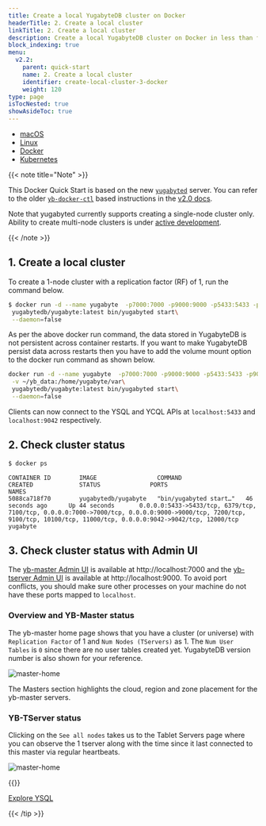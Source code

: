 ```yaml
---
title: Create a local YugabyteDB cluster on Docker
headerTitle: 2. Create a local cluster
linkTitle: 2. Create a local cluster
description: Create a local YugabyteDB cluster on Docker in less than five minutes
block_indexing: true
menu:
  v2.2:
    parent: quick-start
    name: 2. Create a local cluster
    identifier: create-local-cluster-3-docker
    weight: 120
type: page
isTocNested: true
showAsideToc: true
---
```



<ul class="nav nav-tabs-alt nav-tabs-yb">

  <li >
    <a href="/stable/quick-start/create-local-cluster/macos" class="nav-link">
      <i class="fab fa-apple" aria-hidden="true"></i>
      macOS
    </a>
  </li>

  <li >
    <a href="/stable/quick-start/create-local-cluster/linux" class="nav-link">
      <i class="fab fa-linux" aria-hidden="true"></i>
      Linux
    </a>
  </li>

  <li >
    <a href="/stable/quick-start/create-local-cluster/docker" class="nav-link active">
      <i class="fab fa-docker" aria-hidden="true"></i>
      Docker
    </a>
  </li>

  <li >
    <a href="/stable/quick-start/create-local-cluster/kubernetes" class="nav-link">
      <i class="fas fa-cubes" aria-hidden="true"></i>
      Kubernetes
    </a>
  </li>

</ul>

{{< note title="Note" >}}

This Docker Quick Start is based on the new [`yugabyted`](../../../reference/configuration/yugabyted/) server. You can refer to the older [`yb-docker-ctl`](../../../admin/yb-docker-ctl/) based instructions in the [v2.0 docs](/v2.0/quick-start/install/docker/).

Note that yugabyted currently supports creating a single-node cluster only. Ability to create multi-node clusters is under [active development](https://github.com/yugabyte/yugabyte-db/issues/2057). 

{{< /note >}}

## 1. Create a local cluster

To create a 1-node cluster with a replication factor (RF) of 1, run the command below.

```sh
$ docker run -d --name yugabyte  -p7000:7000 -p9000:9000 -p5433:5433 -p9042:9042\
 yugabytedb/yugabyte:latest bin/yugabyted start\
 --daemon=false
```

As per the above docker run command, the data stored in YugabyteDB is not persistent across container restarts. If you want to make YugabyteDB persist data across restarts then you have to add the volume mount option to the docker run command as shown below.

```sh
docker run -d --name yugabyte  -p7000:7000 -p9000:9000 -p5433:5433 -p9042:9042\
 -v ~/yb_data:/home/yugabyte/var\
 yugabytedb/yugabyte:latest bin/yugabyted start\
 --daemon=false 
```

Clients can now connect to the YSQL and YCQL APIs at `localhost:5433` and `localhost:9042` respectively.

## 2. Check cluster status

```sh
$ docker ps
```

```
CONTAINER ID        IMAGE                 COMMAND                  CREATED             STATUS              PORTS                                                                                                                                                                     NAMES
5088ca718f70        yugabytedb/yugabyte   "bin/yugabyted start…"   46 seconds ago      Up 44 seconds       0.0.0.0:5433->5433/tcp, 6379/tcp, 7100/tcp, 0.0.0.0:7000->7000/tcp, 0.0.0.0:9000->9000/tcp, 7200/tcp, 9100/tcp, 10100/tcp, 11000/tcp, 0.0.0.0:9042->9042/tcp, 12000/tcp   yugabyte
```

## 3. Check cluster status with Admin UI

The [yb-master Admin UI](../../../reference/configuration/yb-master/#admin-ui) is available at http://localhost:7000 and the [yb-tserver Admin UI](../../../reference/configuration/yb-tserver/#admin-ui) is available at http://localhost:9000. To avoid port conflicts, you should make sure other processes on your machine do not have these ports mapped to `localhost`.

### Overview and YB-Master status

The yb-master home page shows that you have a cluster (or universe) with `Replication Factor` of 1 and `Num Nodes (TServers)` as 1. The `Num User Tables` is `0` since there are no user tables created yet. YugabyteDB version number is also shown for your reference.

![master-home](/images/admin/master-home-docker-rf1.png)

The Masters section highlights the cloud, region and zone placement for the yb-master servers.

### YB-TServer status

Clicking on the `See all nodes` takes us to the Tablet Servers page where you can observe the 1 tserver along with the time since it last connected to this master via regular heartbeats. 

![master-home](/images/admin/master-tservers-list-docker-rf1.png)

{{<tip title="Next step" >}}

[Explore YSQL](../../explore-ysql/)

{{< /tip >}}
